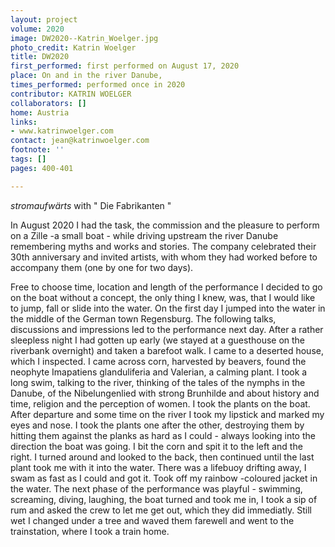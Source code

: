 ```yaml
---
layout: project
volume: 2020
image: DW2020--Katrin_Woelger.jpg
photo_credit: Katrin Woelger
title: DW2020
first_performed: first performed on August 17, 2020
place: On and in the river Danube,
times_performed: performed once in 2020
contributor: KATRIN WOELGER
collaborators: []
home: Austria
links:
- www.katrinwoelger.com
contact: jean@katrinwoelger.com
footnote: ''
tags: []
pages: 400-401

---
```


*stromaufwärts* with " Die Fabrikanten "
 
In August 2020 I had the task, the commission and the pleasure to perform on a Zille -a small boat - while driving upstream the river Danube remembering myths and works and stories.
The company celebrated their 30th anniversary and invited artists, with whom they had worked before to accompany them (one by one for two days).
 
Free to choose time, location and length of the performance I decided to go on the boat without a concept, the only thing I knew, was, that I would like to jump, fall or slide into the water.
On the first day I jumped into the water in the middle of the German town Regensburg. The following talks, discussions and impressions led to the performance next day. After a rather sleepless night I had gotten up early (we stayed at a guesthouse on the riverbank overnight) and taken a barefoot walk. I came to a deserted house, which I inspected. I came across corn, harvested by beavers, found the neophyte Imapatiens glanduliferia and Valerian, a calming plant. I took a long swim, talking to the river, thinking of the tales of the nymphs in the Danube, of the Nibelungenlied with strong Brunhilde and about history and time, religion and the perception of women.
I took the plants on the boat.
After departure and some time on the river I took my lipstick and marked my eyes and nose.
I took the plants one after the other, destroying them by hitting them against the planks as hard as I could - always looking into the direction the boat was going. I bit the corn and spit it to the left and the right. I turned around and looked to the back, then continued until the last plant took me with it into the water. There was a lifebuoy drifting away, I swam as fast as I could and got it. Took off my rainbow -coloured jacket in the water. The next phase of the performance was playful - swimming, screaming, diving, laughing, the boat turned and took me in, I took a sip of rum and asked the crew to let me get out, which they did immediatly. Still wet I changed under a tree and waved them farewell and went to the trainstation, where I took a train home.
